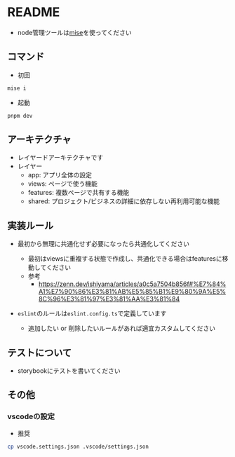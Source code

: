# README

- node管理ツールは[mise](https://mise.jdx.dev)を使ってください

## コマンド

- 初回

```sh
mise i
```

- 起動

```sh
pnpm dev
```

## アーキテクチャ

- レイヤードアーキテクチャです
- レイヤー
  - app: アプリ全体の設定
  - views: ページで使う機能
  - features: 複数ページで共有する機能
  - shared: プロジェクト/ビジネスの詳細に依存しない再利用可能な機能

## 実装ルール

- 最初から無理に共通化せず必要になったら共通化してください
  - 最初はviewsに重複する状態で作成し、共通化できる場合はfeaturesに移動してください
  - 参考
    - <https://zenn.dev/ishiyama/articles/a0c5a7504b856f#%E7%84%A1%E7%90%86%E3%81%AB%E5%85%B1%E9%80%9A%E5%8C%96%E3%81%97%E3%81%AA%E3%81%84>

- `eslint`のルールは`eslint.config.ts`で定義しています
  - 追加したい or 削除したいルールがあれば適宜カスタムしてください

## テストについて

- storybookにテストを書いてください

## その他

### vscodeの設定

- 推奨

```sh
cp vscode.settings.json .vscode/settings.json
```
